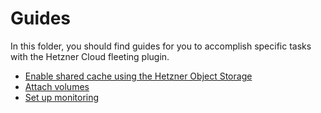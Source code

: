 # Guides

In this folder, you should find guides for you to accomplish specific tasks with the Hetzner Cloud fleeting plugin.

- [Enable shared cache using the Hetzner Object Storage](shared-cache.md)
- [Attach volumes](volumes.md)
- [Set up monitoring](monitoring.md)

